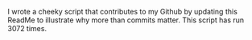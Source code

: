 I wrote a cheeky script that contributes to my Github by updating this ReadMe to illustrate why more than commits matter. This script has run 3072 times.